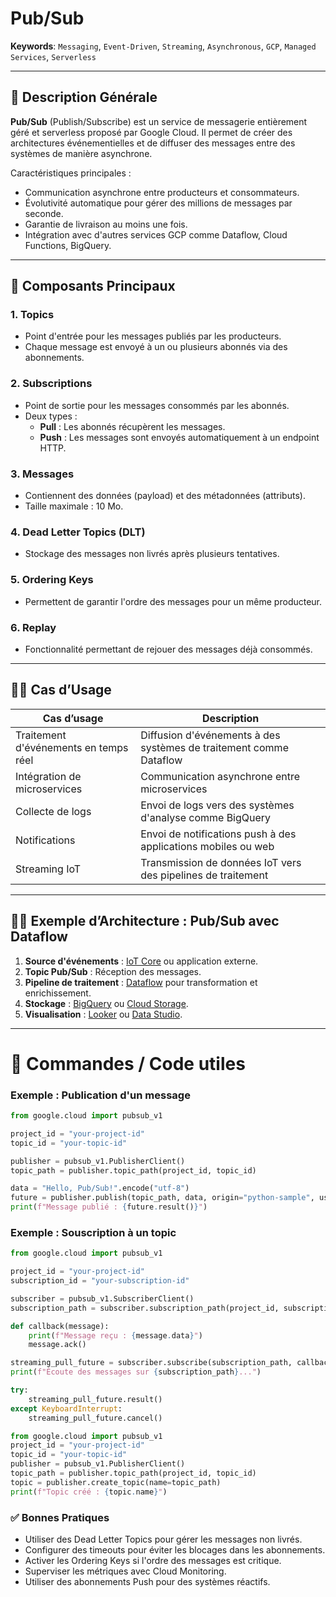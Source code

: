# Pub/Sub

**Keywords**: `Messaging`, `Event-Driven`, `Streaming`, `Asynchronous`, `GCP`, `Managed Services`, `Serverless`

---

## 🧠 Description Générale

**Pub/Sub** (Publish/Subscribe) est un service de messagerie entièrement géré et serverless proposé par Google Cloud. Il permet de créer des architectures événementielles et de diffuser des messages entre des systèmes de manière asynchrone.

Caractéristiques principales :
- Communication asynchrone entre producteurs et consommateurs.
- Évolutivité automatique pour gérer des millions de messages par seconde.
- Garantie de livraison au moins une fois.
- Intégration avec d'autres services GCP comme Dataflow, Cloud Functions, BigQuery.

---

## 🧰 Composants Principaux

### 1. **Topics**
- Point d'entrée pour les messages publiés par les producteurs.
- Chaque message est envoyé à un ou plusieurs abonnés via des abonnements.

### 2. **Subscriptions**
- Point de sortie pour les messages consommés par les abonnés.
- Deux types :
  - **Pull** : Les abonnés récupèrent les messages.
  - **Push** : Les messages sont envoyés automatiquement à un endpoint HTTP.

### 3. **Messages**
- Contiennent des données (payload) et des métadonnées (attributs).
- Taille maximale : 10 Mo.

### 4. **Dead Letter Topics (DLT)**
- Stockage des messages non livrés après plusieurs tentatives.

### 5. **Ordering Keys**
- Permettent de garantir l'ordre des messages pour un même producteur.

### 6. **Replay**
- Fonctionnalité permettant de rejouer des messages déjà consommés.

---

## 🧑‍💼 Cas d’Usage

| Cas d’usage                         | Description |
|------------------------------------|-------------|
| Traitement d'événements en temps réel | Diffusion d'événements à des systèmes de traitement comme Dataflow |
| Intégration de microservices        | Communication asynchrone entre microservices |
| Collecte de logs                    | Envoi de logs vers des systèmes d'analyse comme BigQuery |
| Notifications                       | Envoi de notifications push à des applications mobiles ou web |
| Streaming IoT                       | Transmission de données IoT vers des pipelines de traitement |

---

## 🧑‍🔬 Exemple d’Architecture : Pub/Sub avec Dataflow

1. **Source d'événements** : [IoT Core](../IoTCore/iotcore.md) ou application externe.
2. **Topic Pub/Sub** : Réception des messages.
3. **Pipeline de traitement** : [Dataflow](../Dataflow/dataflow.md) pour transformation et enrichissement.
4. **Stockage** : [BigQuery](../BigQuery/bigquery.md) ou [Cloud Storage](../CloudStorage/cloudstorage.md).
5. **Visualisation** : [Looker](../Looker/looker.md) ou [Data Studio](../DataStudio/datastudio.md).

---

# 🚀 Commandes / Code utiles

### Exemple : Publication d'un message

```python
from google.cloud import pubsub_v1

project_id = "your-project-id"
topic_id = "your-topic-id"

publisher = pubsub_v1.PublisherClient()
topic_path = publisher.topic_path(project_id, topic_id)

data = "Hello, Pub/Sub!".encode("utf-8")
future = publisher.publish(topic_path, data, origin="python-sample", username="user123")
print(f"Message publié : {future.result()}")
```

### Exemple : Souscription à un topic

```python
from google.cloud import pubsub_v1

project_id = "your-project-id"
subscription_id = "your-subscription-id"

subscriber = pubsub_v1.SubscriberClient()
subscription_path = subscriber.subscription_path(project_id, subscription_id)

def callback(message):
    print(f"Message reçu : {message.data}")
    message.ack()

streaming_pull_future = subscriber.subscribe(subscription_path, callback=callback)
print(f"Écoute des messages sur {subscription_path}...")

try:
    streaming_pull_future.result()
except KeyboardInterrupt:
    streaming_pull_future.cancel()
```

```python
from google.cloud import pubsub_v1
project_id = "your-project-id"
topic_id = "your-topic-id"
publisher = pubsub_v1.PublisherClient()
topic_path = publisher.topic_path(project_id, topic_id)
topic = publisher.create_topic(name=topic_path)
print(f"Topic créé : {topic.name}")
```

### ✅ Bonnes Pratiques

- Utiliser des Dead Letter Topics pour gérer les messages non livrés.
- Configurer des timeouts pour éviter les blocages dans les abonnements.
- Activer les Ordering Keys si l'ordre des messages est critique.
- Superviser les métriques avec Cloud Monitoring.
- Utiliser des abonnements Push pour des systèmes réactifs.